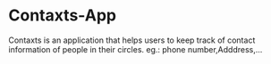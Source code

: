 # Contaxts-App

Contaxts is an application that helps users to keep track of contact information of people in their circles.
eg.: phone number,Adddress,...
